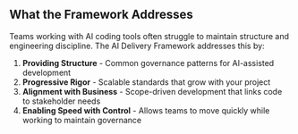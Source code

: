 ## What the Framework Addresses

Teams working with AI coding tools often struggle to maintain structure and engineering discipline. The AI Delivery Framework addresses this by:

1. **Providing Structure** - Common governance patterns for AI-assisted development
2. **Progressive Rigor** - Scalable standards that grow with your project
3. **Alignment with Business** - Scope-driven development that links code to stakeholder needs
4. **Enabling Speed with Control** - Allows teams to move quickly while working to maintain governance 